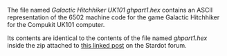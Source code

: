 The file named *Galactic Hitchhiker UK101 ghpart1.hex* contains an ASCII representation of the 6502 machine code for the game Galactic Hitchhiker for the Compukit UK101 computer.

Its contents are identical to the contents of the file named *ghpart1.hex* inside the zip attached to [this linked post](https://stardot.org.uk/forums/viewtopic.php?p=61073#p61073) on the Stardot forum.

